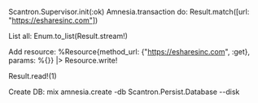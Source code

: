 Scantron.Supervisor.init(:ok)
Amnesia.transaction do: Result.match([url: "https://esharesinc.com"])

List all:
  Enum.to_list(Result.stream!)

Add resource:
  %Resource{method_url: {"https://esharesinc.com", :get}, params: %{}} |> Resource.write!

Result.read!(1)

Create DB:
  mix amnesia.create -db Scantron.Persist.Database --disk
